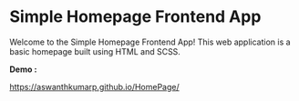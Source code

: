 # Simple Homepage Frontend App

Welcome to the Simple Homepage Frontend App! This web application is a basic homepage built using HTML and SCSS.

 **Demo :**
   
https://aswanthkumarp.github.io/HomePage/
